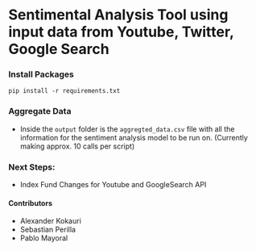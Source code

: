 # Sentimental Analysis Tool using input data from Youtube, Twitter, Google Search

### Install Packages

```
pip install -r requirements.txt
```

### Aggregate Data
- Inside the `output` folder is the `aggregted_data.csv` file with all the information for the sentiment analysis model to be run on. (Currently making approx. 10 calls per script)


### Next Steps:
- Index Fund Changes for Youtube and GoogleSearch API


#### Contributors
- Alexander Kokauri
- Sebastian Perilla
- Pablo Mayoral



